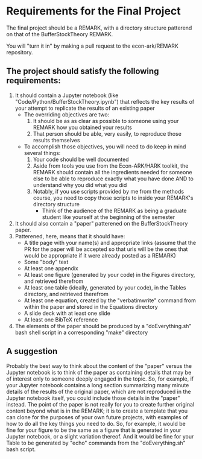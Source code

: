
# Requirements for the Final Project

The final project should be a REMARK, with a directory structure patterend on that of the BufferStockTheory REMARK.

You will "turn it in" by making a pull request to the econ-ark/REMARK repository.

## The project should satisfy the following requirements:

1. It should contain a Jupyter notebook (like "Code/Python/BufferStockTheory.ipynb") that reflects the key results of your attempt to replicate the results of an existing paper
   * The overriding objectives are two:
      1. It should be as as clear as possible to someone using your REMARK how you obtained your results
      2. That person should be able, very easily, to reproduce those results themselves
   * To accomplish those objectives, you will need to do keep in mind several things:
      1. Your code should be well documented
      1. Aside from tools you use from the Econ-ARK/HARK toolkit, the REMARK should contain
         all the ingredients needed for someone else to be able to reproduce exactly
         what you have done AND to understand why you did what you did
      1. Notably, if you use scripts provided by me from the methods course, you need to
         copy those scripts to inside your REMARK's directory structure
           * Think of the audience of the REMARK as being a graduate student like yourself at the beginning of the semester
1. It should also contain a "paper" patterened on the BufferStockTheory paper.
1. Patterened, here, means that it should have:
   * A title page with your name(s) and appropriate links (assume that the PR for the paper will be accepted so that urls will be the ones that would be appropriate if it were already posted as a REMARK)
   * Some "body" text
   * At least one appendix
   * At least one figure (generated by your code) in the Figures directory, and retrieved therefrom
   * At least one table (ideally, generated by your code), in the Tables directory, and retrieved therefrom
   * At least one equation, created by the "verbatimwrite" command from within the paper and stored in the Equations directory
   * A slide deck with at least one slide
   * At least one BibTeX reference
1. The elements of the paper should be produced by a "doEverything.sh" bash shell script in a corresponding "make" directory

## A suggestion

Probably the best way to think about the content of the "paper" versus the Jupyter notebook is to think of the paper as containing details that may be of interest only to someone deeply engaged in the topic. So, for example, if your Jupyter notebook contains a long section summarizing many minute details of the results of the original paper, which are not reproduced in the Jupyter notebook itself, you could include those details in the "paper" instead. The point of the paper is not really for you to create further original content beyond what is in the REMARK; it is to create a template that you can clone for the purposes of your own future projects, with examples of how to do all the key things you need to do. So, for example, it would be fine for your figure to be the same as a figure that is generated in your Jupyter notebook, or a slight variation thereof. And it would be fine for your Table to be generated by "echo" commands from the "doEverything.sh" bash script.
